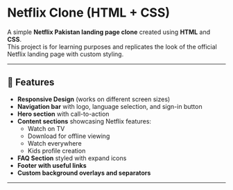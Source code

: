 # Netflix Clone (HTML + CSS)

A simple **Netflix Pakistan landing page clone** created using **HTML** and **CSS**.  
This project is for learning purposes and replicates the look of the official Netflix landing page with custom styling.

---

## 🚀 Features
- **Responsive Design** (works on different screen sizes)
- **Navigation bar** with logo, language selection, and sign-in button
- **Hero section** with call-to-action
- **Content sections** showcasing Netflix features:
  - Watch on TV
  - Download for offline viewing
  - Watch everywhere
  - Kids profile creation
- **FAQ Section** styled with expand icons
- **Footer with useful links**
- **Custom background overlays and separators**

---
